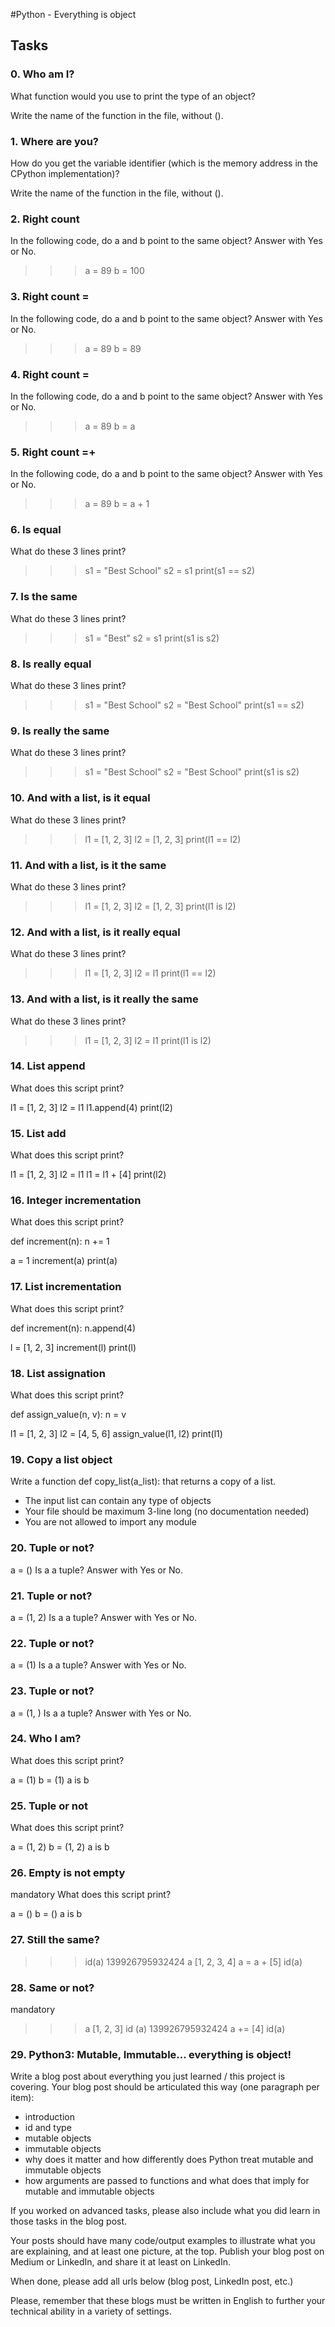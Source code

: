 #Python - Everything is object


## Tasks

### 0. Who am I?

What function would you use to print the type of an object?

Write the name of the function in the file, without ().


### 1. Where are you?

How do you get the variable identifier (which is the memory address in the CPython implementation)?

Write the name of the function in the file, without ().


### 2. Right count

In the following code, do a and b point to the same object? Answer with Yes or No.

>>> a = 89
>>> b = 100


### 3. Right count =

In the following code, do a and b point to the same object? Answer with Yes or No.

>>> a = 89
>>> b = 89


### 4. Right count =

In the following code, do a and b point to the same object? Answer with Yes or No.

>>> a = 89
>>> b = a


### 5. Right count =+

In the following code, do a and b point to the same object? Answer with Yes or No.

>>> a = 89
>>> b = a + 1


### 6. Is equal

What do these 3 lines print?

>>> s1 = "Best School"
>>> s2 = s1
>>> print(s1 == s2)


### 7. Is the same

What do these 3 lines print?

>>> s1 = "Best"
>>> s2 = s1
>>> print(s1 is s2)


### 8. Is really equal

What do these 3 lines print?

>>> s1 = "Best School"
>>> s2 = "Best School"
>>> print(s1 == s2)


### 9. Is really the same

What do these 3 lines print?

>>> s1 = "Best School"
>>> s2 = "Best School"
>>> print(s1 is s2)


### 10. And with a list, is it equal

What do these 3 lines print?

>>> l1 = [1, 2, 3]
>>> l2 = [1, 2, 3] 
>>> print(l1 == l2)


### 11. And with a list, is it the same

What do these 3 lines print?

>>> l1 = [1, 2, 3]
>>> l2 = [1, 2, 3] 
>>> print(l1 is l2)


### 12. And with a list, is it really equal

What do these 3 lines print?

>>> l1 = [1, 2, 3]
>>> l2 = l1
>>> print(l1 == l2)


### 13. And with a list, is it really the same

What do these 3 lines print?

>>> l1 = [1, 2, 3]
>>> l2 = l1
>>> print(l1 is l2)


### 14. List append

What does this script print?

l1 = [1, 2, 3]
l2 = l1
l1.append(4)
print(l2)


### 15. List add

What does this script print?

l1 = [1, 2, 3]
l2 = l1
l1 = l1 + [4]
print(l2)


### 16. Integer incrementation

What does this script print?

def increment(n):
    n += 1

a = 1
increment(a)
print(a)


### 17. List incrementation

What does this script print?

def increment(n):
    n.append(4)

l = [1, 2, 3]
increment(l)
print(l)


### 18. List assignation

What does this script print?

def assign_value(n, v):
    n = v

l1 = [1, 2, 3]
l2 = [4, 5, 6]
assign_value(l1, l2)
print(l1)


### 19. Copy a list object

Write a function def copy_list(a_list): that returns a copy of a list.

- The input list can contain any type of objects
- Your file should be maximum 3-line long (no documentation needed)
- You are not allowed to import any module


### 20. Tuple or not?

a = ()
Is a a tuple? Answer with Yes or No.


### 21. Tuple or not?

a = (1, 2)
Is a a tuple? Answer with Yes or No.


### 22. Tuple or not?

a = (1)
Is a a tuple? Answer with Yes or No.


### 23. Tuple or not?

a = (1, )
Is a a tuple? Answer with Yes or No.


### 24. Who I am?

What does this script print?

a = (1)
b = (1)
a is b


### 25. Tuple or not

What does this script print?

a = (1, 2)
b = (1, 2)
a is b


### 26. Empty is not empty
mandatory
What does this script print?

a = ()
b = ()
a is b


### 27. Still the same?

>>> id(a)
139926795932424
>>> a
[1, 2, 3, 4]
>>> a = a + [5]
>>> id(a)


### 28. Same or not?
mandatory
>>> a
[1, 2, 3]
>>> id (a)
139926795932424
>>> a += [4]
>>> id(a)


### 29. Python3: Mutable, Immutable... everything is object!

Write a blog post about everything you just learned / this project is covering. Your blog post should be articulated this way (one paragraph per item):

- introduction
- id and type
- mutable objects
- immutable objects
- why does it matter and how differently does Python treat mutable and immutable objects
- how arguments are passed to functions and what does that imply for mutable and immutable objects

If you worked on advanced tasks, please also include what you did learn in those tasks in the blog post.

Your posts should have many code/output examples to illustrate what you are explaining, and at least one picture, at the top. Publish your blog post on Medium or LinkedIn, and share it at least on LinkedIn.

When done, please add all urls below (blog post, LinkedIn post, etc.)

Please, remember that these blogs must be written in English to further your technical ability in a variety of settings.